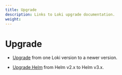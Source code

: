 ```yaml
---
title: Upgrade
description: Links to Loki upgrade documentation.
weight: 
---
```


# Upgrade

- [Upgrade](https://grafana.com/docs/loki/latest/setup/upgrade/) from one Loki version to a newer version.

- [Upgrade Helm](https://grafana.com/docs/loki/latest/setup/upgrade/) from Helm v2.x to Helm v3.x.
